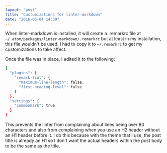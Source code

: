 ```yaml
---
layout: "post"
title: "Customizations for linter-markdown"
date: "2016-06-04 14:39"
---
```


When linter-markdown is installed, it will create a .remarkrc file at `~/.atom/packages/linter-markdown/.remarkrc` but at least in my installation, this file wouldn't be used.  I had to copy it to `~/.remarkrc` to get my customizations to take affect.

Once the file was in place, I edited it to the following:

~~~~ bash
{
  "plugins": {
    "remark-lint": {
      "maximum-line-length": false,
      "first-heading-level": false
    }
  },
  "settings": {
    "commonmark": true
  }
}
~~~~

This prevents the linter from complaining about lines being over 80 characters and also from complaining when you use an H2 header without an H1 header before it.  I do this because with the theme that I use, the post title is already an H1 so I don't want the actual headers within the post body to be the same as the title.
